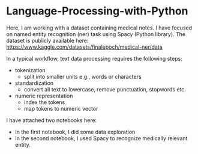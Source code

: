 # Language-Processing-with-Python
Here, I am working with a dataset containing medical notes. I have focused on named entity recognition (ner) task using Spacy (Python library). The dataset
is publicly available here: https://www.kaggle.com/datasets/finalepoch/medical-ner/data

In a typical workflow, text data processing requires the following steps:
- tokenization
    - split into smaller units e.g., words or characters
- standardization
    - convert all text to lowercase, remove punctuation, stopwords etc.
- numeric representation
    - index the tokens
    - map tokens to numeric vector

I have attached two notebooks here:
- In the first notebook, I did some data exploration
- In the second notebook, I used Spacy to recognize medically relevant entity. 
